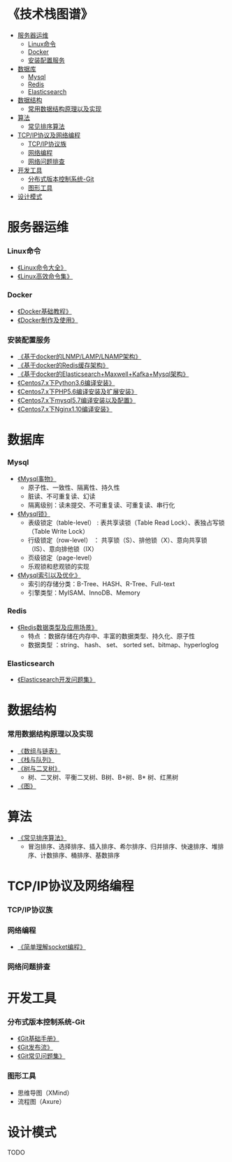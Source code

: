 
<h1>《技术栈图谱》</h1>

* [服务器运维](https://github.com/stoneynn/technology-stack/blob/master/README.md#服务器运维)
	* [Linux命令](https://github.com/stoneynn/technology-stack/blob/master/README.md#linux命令)
	* [Docker](https://github.com/stoneynn/technology-stack/blob/master/README.md#docker)
	* [安装配置服务](https://github.com/stoneynn/technology-stack/blob/master/README.md#安装配置服务)
* [数据库](https://github.com/stoneynn/technology-stack/blob/master/README.md#数据库)
	* [Mysql](https://github.com/stoneynn/technology-stack/blob/master/README.md#mysql)
	* [Redis](https://github.com/stoneynn/technology-stack/blob/master/README.md#redis)
	* [Elasticsearch](https://github.com/stoneynn/technology-stack/blob/master/README.md#elasticsearch)
* [数据结构](https://github.com/stoneynn/technology-stack/blob/master/README.md#数据结构)
	* [常用数据结构原理以及实现](https://github.com/stoneynn/technology-stack/blob/master/README.md#常用数据结构原理以及实现)
* [算法](https://github.com/stoneynn/technology-stack/blob/master/README.md#算法)
	* [常见排序算法](https://github.com/stoneynn/technology-stack/blob/master/README.md#算法)
* [TCP/IP协议及网络编程](https://github.com/stoneynn/technology-stack/blob/master/README.md#TCPIP协议及网络编程)
	* [TCP/IP协议族](https://github.com/stoneynn/technology-stack/blob/master/README.md#TCPIP协议族)
	* [网络编程](https://github.com/stoneynn/technology-stack/blob/master/README.md#网络编程)
	* [网络问题排查](https://github.com/stoneynn/technology-stack/blob/master/README.md#网络问题排查)
* [开发工具](https://github.com/stoneynn/technology-stack/blob/master/README.md#开发工具)
	* [分布式版本控制系统-Git](https://github.com/stoneynn/technology-stack/blob/master/README.md#分布式版本控制系统-Git)
	* [图形工具](https://github.com/stoneynn/technology-stack/blob/master/README.md#图形工具)
* [设计模式](https://github.com/stoneynn/technology-stack/blob/master/README.md#设计模式)


# 服务器运维

### Linux命令
* [《Linux命令大全》](http://www.runoob.com/linux/linux-command-manual.html)
* [《Linux高效命令集》](https://github.com/stoneynn/technology-stack/wiki/Linux%E9%AB%98%E6%95%88%E5%91%BD%E4%BB%A4%E9%9B%86)

### Docker
* [《Docker基础教程》](http://www.runoob.com/docker/docker-tutorial.html)
* [《Docker制作及使用》](https://github.com/stoneynn/technology-stack/wiki/Docker%E5%88%B6%E4%BD%9C%E5%8F%8A%E4%BD%BF%E7%94%A8)

### 安装配置服务
* [《基于docker的LNMP/LAMP/LNAMP架构》](https://github.com/stoneynn/technology-stack/wiki/%E5%9F%BA%E4%BA%8Edocker%E7%9A%84LNMP-LAMP-LNAMP%E6%9E%B6%E6%9E%84)
* [《基于docker的Redis缓存架构》](https://github.com/stoneynn/technology-stack/wiki/%E5%9F%BA%E4%BA%8Edocker%E7%9A%84Redis%E7%BC%93%E5%AD%98%E6%9E%B6%E6%9E%84)
* [《基于docker的Elasticsearch+Maxwell+Kafka+Mysql架构》](https://github.com/stoneynn/technology-stack/wiki/%E5%9F%BA%E4%BA%8Edocker%E7%9A%84Elasticsearch-Maxwell-Kafka-Mysql%E6%9E%B6%E6%9E%84)
* [《Centos7.x下Python3.6编译安装》](https://github.com/stoneynn/technology-stack/wiki/Centos7.x%E4%B8%8BPython3.6%E7%BC%96%E8%AF%91%E5%AE%89%E8%A3%85)
* [《Centos7.x下PHP5.6编译安装及扩展安装》](https://github.com/stoneynn/technology-stack/wiki/Centos7.x%E4%B8%8BPHP5.6%E7%BC%96%E8%AF%91%E5%AE%89%E8%A3%85%E5%8F%8A%E6%89%A9%E5%B1%95%E5%AE%89%E8%A3%85)
* [《Centos7.x下mysql5.7编译安装以及配置》](https://github.com/stoneynn/technology-stack/wiki/Centos7.x%E4%B8%8Bmysql5.7%E7%BC%96%E8%AF%91%E5%AE%89%E8%A3%85%E4%BB%A5%E5%8F%8A%E9%85%8D%E7%BD%AE)
* [《Centos7.x下Nginx1.10编译安装》](https://github.com/stoneynn/technology-stack/wiki/Centos7.x%E4%B8%8BNginx1.10%E7%BC%96%E8%AF%91%E5%AE%89%E8%A3%85)

# 数据库

### Mysql
* [《Mysql事物》](https://github.com/stoneynn/technology-stack/wiki/Mysql%E4%BA%8B%E5%8A%A1)
	* 原子性、一致性、隔离性、持久性
	* 脏读、不可重复读、幻读
	* 隔离级别：读未提交、不可重复读、可重复读、串行化
* [《Mysql锁》](https://github.com/stoneynn/technology-stack/wiki/Mysql%E9%94%81)
	* 表级锁定（table-level） : 表共享读锁（Table Read Lock）、表独占写锁（Table Write Lock）
	* 行级锁定（row-level） ： 共享锁（S）、排他锁（X）、意向共享锁（IS）、意向排他锁（IX）
	* 页级锁定（page-level）
	* 乐观锁和悲观锁的实现
* [《Mysql索引以及优化》](https://github.com/stoneynn/technology-stack/wiki/Mysql%E7%B4%A2%E5%BC%95%E4%BB%A5%E5%8F%8A%E4%BC%98%E5%8C%96)
	* 索引的存储分类：B-Tree、HASH、R-Tree、Full-text
	* 引擎类型：MyISAM、InnoDB、Memory
	
### Redis
* [《Redis数据类型及应用场景》](https://github.com/stoneynn/technology-stack/wiki/Redis%E6%95%B0%E6%8D%AE%E7%B1%BB%E5%9E%8B%E5%8F%8A%E5%BA%94%E7%94%A8%E5%9C%BA%E6%99%AF)
	* 特点 ：数据存储在内存中、丰富的数据类型、持久化、原子性
	* 数据类型 ：string、 hash、 set、 sorted set、bitmap、hyperloglog

### Elasticsearch
* [《Elasticsearch开发问题集》](https://github.com/stoneynn/technology-stack/wiki/Elasticsearch%E5%BC%80%E5%8F%91%E9%97%AE%E9%A2%98%E9%9B%86)

# 数据结构

### 常用数据结构原理以及实现
* [《数组与链表》](https://github.com/stoneynn/technology-stack/wiki/%E6%95%B0%E7%BB%84%E4%B8%8E%E9%93%BE%E8%A1%A8)
* [《栈与队列》](https://github.com/stoneynn/technology-stack/wiki/%E6%A0%88%E4%B8%8E%E9%98%9F%E5%88%97)
* [《树与二叉树》](https://github.com/stoneynn/technology-stack/wiki/%E6%A0%91%E4%B8%8E%E4%BA%8C%E5%8F%89%E6%A0%91)
	* 树、二叉树、平衡二叉树、B树、B+树、B* 树、红黑树
* [《图》](https://github.com/stoneynn/technology-stack/wiki/%E5%9B%BE)

# 算法
* [《常见排序算法》](https://github.com/stoneynn/technology-stack/wiki/%E5%B8%B8%E8%A7%81%E6%8E%92%E5%BA%8F%E7%AE%97%E6%B3%95)
	* 冒泡排序、选择排序、插入排序、希尔排序、归并排序、快速排序、堆排序、计数排序、桶排序、基数排序

# TCP/IP协议及网络编程
### TCP/IP协议族

### 网络编程
* [《简单理解socket编程》](https://github.com/stoneynn/technology-stack/wiki/%E7%AE%80%E5%8D%95%E7%90%86%E8%A7%A3socket%E7%BC%96%E7%A8%8B)

### 网络问题排查

# 开发工具
### 分布式版本控制系统-Git

* [《Git基础手册》](https://git-scm.com/docs)
* [《Git发布流》](https://github.com/stoneynn/technology-stack/wiki/Git%E5%8F%91%E5%B8%83%E6%B5%81)
* [《Git常见问题集》](https://github.com/stoneynn/technology-stack/wiki/Git%E5%B8%B8%E8%A7%81%E9%97%AE%E9%A2%98%E9%9B%86)

### 图形工具

* 思维导图（XMind）
* 流程图（Axure）

# 设计模式
TODO
